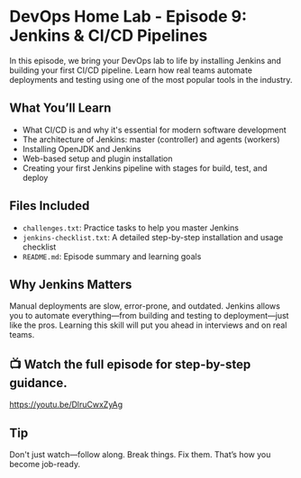 # DevOps Home Lab - Episode 9: Jenkins & CI/CD Pipelines

In this episode, we bring your DevOps lab to life by installing Jenkins and building your first CI/CD pipeline. Learn how real teams automate deployments and testing using one of the most popular tools in the industry.

## What You’ll Learn
- What CI/CD is and why it's essential for modern software development
- The architecture of Jenkins: master (controller) and agents (workers)
- Installing OpenJDK and Jenkins
- Web-based setup and plugin installation
- Creating your first Jenkins pipeline with stages for build, test, and deploy

## Files Included
- `challenges.txt`: Practice tasks to help you master Jenkins
- `jenkins-checklist.txt`: A detailed step-by-step installation and usage checklist
- `README.md`: Episode summary and learning goals

## Why Jenkins Matters
Manual deployments are slow, error-prone, and outdated. Jenkins allows you to automate everything—from building and testing to deployment—just like the pros. Learning this skill will put you ahead in interviews and on real teams.

## 📺 Watch the full episode for step-by-step guidance.
https://youtu.be/DlruCwxZyAg

## Tip
Don't just watch—follow along. Break things. Fix them. That’s how you become job-ready.
